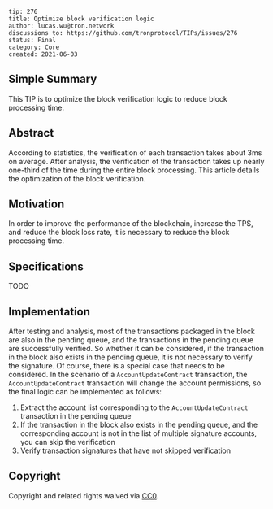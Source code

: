 ```
tip: 276
title: Optimize block verification logic
author: lucas.wu@tron.network
discussions to: https://github.com/tronprotocol/TIPs/issues/276
status: Final 
category: Core
created: 2021-06-03
```
## Simple Summary
This TIP is to optimize the block verification logic to reduce block processing time.
## Abstract
According to statistics, the verification of each transaction takes about 3ms on average. After analysis, the verification of the transaction takes up nearly one-third of the time during the entire block processing. This article details the optimization of the block verification.
## Motivation
In order to improve the performance of the blockchain, increase the TPS, and reduce the block loss rate, it is necessary to reduce the block processing time. 
## Specifications
TODO
## Implementation
After testing and analysis, most of the transactions packaged in the block are also in the pending queue, and the transactions in the pending queue are successfully verified. So whether it can be considered, if the transaction in the block also exists in the pending queue, it is not necessary to verify the signature. Of course, there is a special case that needs to be considered. In the scenario of a `AccountUpdateContract` transaction, the `AccountUpdateContract` transaction will change the account permissions, so the final logic can be implemented as follows:
1. Extract the account list corresponding to the `AccountUpdateContract` transaction in the pending queue
2. If the transaction in the block also exists in the pending queue, and the corresponding account is not in the list of multiple signature accounts, you can skip the verification
3. Verify transaction signatures that have not skipped verification

## Copyright

Copyright and related rights waived via [CC0](LICENSE.md).
